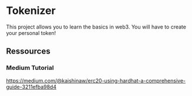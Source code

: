 # Tokenizer
This project allows you to learn the basics in web3. You will have to create your personal token!

## Ressources

### Medium Tutorial
https://medium.com/@kaishinaw/erc20-using-hardhat-a-comprehensive-guide-3211efba98d4